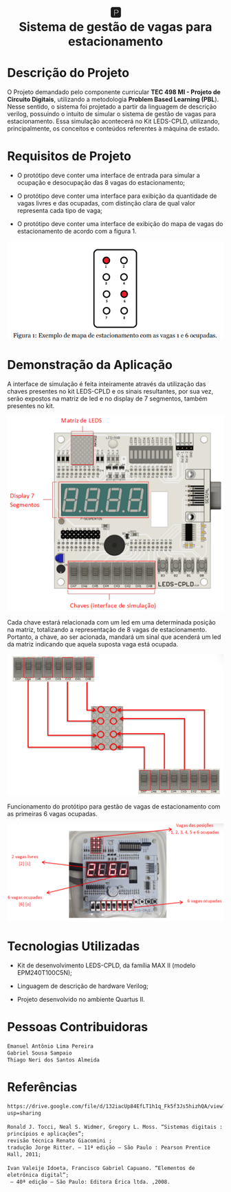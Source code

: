 
<h1 
    align="center"> 
    🅿️ 
    <br /> Sistema de gestão de vagas para estacionamento
</h1> 

# **Descrição do Projeto**

O Projeto demandado pelo componente curricular **TEC 498 MI - Projeto de Circuito Digitais**, utilizando 
a metodologia **Problem Based Learning (PBL**). Nesse sentido, o sistema foi projetado a partir da linguagem
de descrição verilog, possuindo o intuito de simular o  sistema de gestão de vagas para estacionamento. Essa simulação
acontecerá no Kit LEDS-CPLD, utilizando, principalmente, os conceitos e conteúdos referentes à máquina de estado.

# **Requisitos de Projeto**

* O protótipo deve conter uma interface de entrada para simular a ocupação e desocupação das 8 vagas do estacionamento;

* O protótipo deve conter uma interface para exibição da quantidade de vagas livres e das ocupadas, com distinção clara de qual valor representa cada tipo de vaga;

* O protótipo deve conter uma interface de exibição do mapa de vagas do estacionamento de acordo com a figura 1.

![Alt text](Imagens/Exemplo-de-mapa-de-estacionamento.png)

# **Demonstração da Aplicação**

A interface de simulação é feita inteiramente através da utilização das chaves presentes no kit LEDS-CPLD e os sinais resultantes, por sua vez, serão expostos na matriz de led e no display de 7 segmentos, também presentes no kit.

![Alt text](Imagens/Interface.png)

Cada chave estará relacionada com um led em uma determinada posição na matriz, totalizando a representação de 8 vagas de estacionamento. Portanto, a chave, ao ser acionada, mandará um sinal que acenderá um led da matriz indicando que aquela suposta vaga está ocupada. 

![Alt text](Imagens/posicao-da-matriz-de-LED.png)


Funcionamento do protótipo para gestão de vagas de estacionamento com as primeiras 6 vagas ocupadas.

![Alt text](Imagens/teste1.png)


# **Tecnologias Utilizadas**

* Kit de desenvolvimento LEDS-CPLD, da família MAX II (modelo EPM240T100C5N);

* Linguagem de descrição de hardware Verilog;

* Projeto desenvolvido no ambiente Quartus II.

# **Pessoas Contribuidoras**

    Emanuel Antônio Lima Pereira
    Gabriel Sousa Sampaio
    Thiago Neri dos Santos Almeida

# **Referências**

    https://drive.google.com/file/d/132iacUp84EfLT1h1q_Fk5f3Js5hizhQA/view?usp=sharing

    Ronald J. Tocci, Neal S. Widmer, Gregory L. Moss. “Sistemas digitais : princípios e aplicações”; 
    revisão técnica Renato Giacomini ; 
    tradução Jorge Ritter. – 11ª edição – São Paulo : Pearson Prentice Hall, 2011;

    Ivan Valeije Idoeta, Francisco Gabriel Capuano. “Elementos de eletrônica digital”;
     – 40ª edição – São Paulo: Editora Érica ltda. ,2008.
